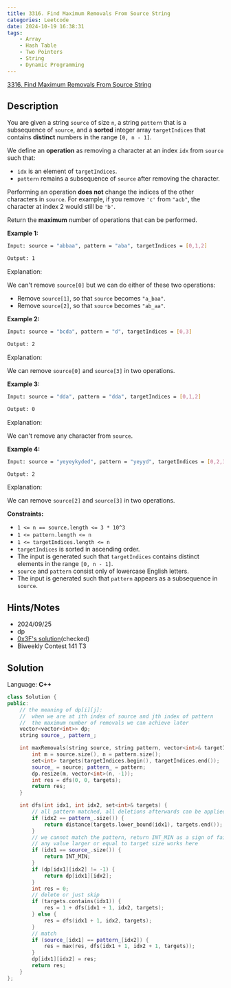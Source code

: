 ```yaml
---
title: 3316. Find Maximum Removals From Source String
categories: Leetcode
date: 2024-10-19 16:38:31
tags:
    - Array
    - Hash Table
    - Two Pointers
    - String
    - Dynamic Programming
---
```


[3316. Find Maximum Removals From Source String](https://leetcode.com/problems/find-maximum-removals-from-source-string/description/)

## Description

You are given a string `source` of size `n`, a string `pattern` that is a subsequence of `source`, and a **sorted**  integer array `targetIndices` that contains **distinct**  numbers in the range `[0, n - 1]`.

We define an **operation**  as removing a character at an index `idx` from `source` such that:

- `idx` is an element of `targetIndices`.
- `pattern` remains a subsequence of `source` after removing the character.

Performing an operation **does not**  change the indices of the other characters in `source`. For example, if you remove `'c'` from `"acb"`, the character at index 2 would still be `'b'`.

Return the **maximum**  number of operations that can be performed.

**Example 1:**

```bash
Input: source = "abbaa", pattern = "aba", targetIndices = [0,1,2]

Output: 1
```

Explanation:

We can't remove `source[0]` but we can do either of these two operations:

- Remove `source[1]`, so that `source` becomes `"a_baa"`.
- Remove `source[2]`, so that `source` becomes `"ab_aa"`.

**Example 2:**

```bash
Input: source = "bcda", pattern = "d", targetIndices = [0,3]

Output: 2
```

Explanation:

We can remove `source[0]` and `source[3]` in two operations.

**Example 3:**

```bash
Input: source = "dda", pattern = "dda", targetIndices = [0,1,2]

Output: 0
```

Explanation:

We can't remove any character from `source`.

**Example 4:**

```bash
Input: source = "yeyeykyded", pattern = "yeyyd", targetIndices = [0,2,3,4]

Output: 2
```

Explanation:

We can remove `source[2]` and `source[3]` in two operations.

**Constraints:**

- `1 <= n == source.length <= 3 * 10^3`
- `1 <= pattern.length <= n`
- `1 <= targetIndices.length <= n`
- `targetIndices` is sorted in ascending order.
- The input is generated such that `targetIndices` contains distinct elements in the range `[0, n - 1]`.
- `source` and `pattern` consist only of lowercase English letters.
- The input is generated such that `pattern` appears as a subsequence in `source`.

## Hints/Notes

- 2024/09/25
- dp
- [0x3F's solution](https://leetcode.cn/problems/find-maximum-removals-from-source-string/solutions/2948631/jiao-ni-yi-bu-bu-si-kao-dpcong-ji-yi-hua-h94l/)(checked)
- Biweekly Contest 141 T3

## Solution

Language: **C++**

```C++
class Solution {
public:
    // the meaning of dp[i][j]:
    //  when we are at ith index of source and jth index of pattern
    //  the maximum number of removals we can achieve later
    vector<vector<int>> dp;
    string source_, pattern_;

    int maxRemovals(string source, string pattern, vector<int>& targetIndices) {
        int m = source.size(), n = pattern.size();
        set<int> targets(targetIndices.begin(), targetIndices.end());
        source_ = source; pattern_ = pattern;
        dp.resize(m, vector<int>(n, -1));
        int res = dfs(0, 0, targets);
        return res;
    }

    int dfs(int idx1, int idx2, set<int>& targets) {
        // all pattern matched, all deletions afterwards can be applied
        if (idx2 == pattern_.size()) {
            return distance(targets.lower_bound(idx1), targets.end());
        }
        // we cannot match the pattern, return INT_MIN as a sign of failure
        // any value larger or equal to target size works here
        if (idx1 == source_.size()) {
            return INT_MIN;
        }
        if (dp[idx1][idx2] != -1) {
            return dp[idx1][idx2];
        }
        int res = 0;
        // delete or just skip
        if (targets.contains(idx1)) {
            res = 1 + dfs(idx1 + 1, idx2, targets);
        } else {
            res = dfs(idx1 + 1, idx2, targets);
        }
        // match
        if (source_[idx1] == pattern_[idx2]) {
            res = max(res, dfs(idx1 + 1, idx2 + 1, targets));
        }
        dp[idx1][idx2] = res;
        return res;
    }
};
```
